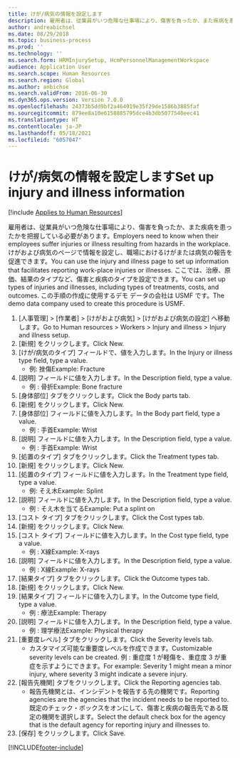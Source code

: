 ```yaml
---
title: けが/病気の情報を設定します
description: 雇用者は、従業員がいつ危険な仕事場により、傷害を負ったか、また疾病を患ったかを把握している必要があります。
author: andreabichsel
ms.date: 08/29/2018
ms.topic: business-process
ms.prod: ''
ms.technology: ''
ms.search.form: HRMInjurySetup, HcmPersonnelManagementWorkspace
audience: Application User
ms.search.scope: Human Resources
ms.search.region: Global
ms.author: anbichse
ms.search.validFrom: 2016-06-30
ms.dyn365.ops.version: Version 7.0.0
ms.openlocfilehash: 24373b5dd9bf2a464919e35f29de1586b3885faf
ms.sourcegitcommit: 879ee8a10e6158885795dce4b3db5077540eec41
ms.translationtype: HT
ms.contentlocale: ja-JP
ms.lasthandoff: 05/18/2021
ms.locfileid: "6057047"
---
```

# <a name="set-up-injury-and-illness-information"></a><span data-ttu-id="cbef7-103">けが/病気の情報を設定します</span><span class="sxs-lookup"><span data-stu-id="cbef7-103">Set up injury and illness information</span></span>

[!include [Applies to Human Resources](../includes/applies-to-hr.md)]



<span data-ttu-id="cbef7-104">雇用者は、従業員がいつ危険な仕事場により、傷害を負ったか、また疾病を患ったかを把握している必要があります。</span><span class="sxs-lookup"><span data-stu-id="cbef7-104">Employers need to know when their employees suffer injuries or illness resulting from hazards in the workplace.</span></span> <span data-ttu-id="cbef7-105">けがおよび病気のページで情報を設定し、職場におけるけがまたは病気の報告を促進できます。</span><span class="sxs-lookup"><span data-stu-id="cbef7-105">You can use the injury and illness page to set up information that facilitates reporting work-place injuries or illnesses.</span></span> <span data-ttu-id="cbef7-106">ここでは、治療、原価、結果のタイプなど、傷害と疾病のタイプを設定できます。</span><span class="sxs-lookup"><span data-stu-id="cbef7-106">You can set up types of injuries and illnesses, including types of treatments, costs, and outcomes.</span></span> <span data-ttu-id="cbef7-107">この手順の作成に使用するデモ データの会社は USMF です。</span><span class="sxs-lookup"><span data-stu-id="cbef7-107">The demo data company used to create this procedure is USMF.</span></span>

1. <span data-ttu-id="cbef7-108">[人事管理] > [作業者] > [けがおよび病気] > [けがおよび病気の設定] へ移動します。</span><span class="sxs-lookup"><span data-stu-id="cbef7-108">Go to Human resources > Workers > Injury and illness > Injury and illness setup.</span></span>
2. <span data-ttu-id="cbef7-109">[新規] をクリックします。</span><span class="sxs-lookup"><span data-stu-id="cbef7-109">Click New.</span></span>
3. <span data-ttu-id="cbef7-110">[けが/病気のタイプ] フィールドで、値を入力します。</span><span class="sxs-lookup"><span data-stu-id="cbef7-110">In the Injury or illness type field, type a value.</span></span>
    * <span data-ttu-id="cbef7-111">例: 挫傷</span><span class="sxs-lookup"><span data-stu-id="cbef7-111">Example: Fracture</span></span>  
4. <span data-ttu-id="cbef7-112">[説明] フィールドに値を入力します。</span><span class="sxs-lookup"><span data-stu-id="cbef7-112">In the Description field, type a value.</span></span>
    * <span data-ttu-id="cbef7-113">例 : 骨折</span><span class="sxs-lookup"><span data-stu-id="cbef7-113">Example: Bone fracture</span></span>  
5. <span data-ttu-id="cbef7-114">[身体部位] タブをクリックします。</span><span class="sxs-lookup"><span data-stu-id="cbef7-114">Click the Body parts tab.</span></span>
6. <span data-ttu-id="cbef7-115">[新規] をクリックします。</span><span class="sxs-lookup"><span data-stu-id="cbef7-115">Click New.</span></span>
7. <span data-ttu-id="cbef7-116">[身体部位] フィールドに値を入力します。</span><span class="sxs-lookup"><span data-stu-id="cbef7-116">In the Body part field, type a value.</span></span>
    * <span data-ttu-id="cbef7-117">例 : 手首</span><span class="sxs-lookup"><span data-stu-id="cbef7-117">Example: Wrist</span></span>  
8. <span data-ttu-id="cbef7-118">[説明] フィールドに値を入力します。</span><span class="sxs-lookup"><span data-stu-id="cbef7-118">In the Description field, type a value.</span></span>
    * <span data-ttu-id="cbef7-119">例 : 手首</span><span class="sxs-lookup"><span data-stu-id="cbef7-119">Example: Wrist</span></span>  
9. <span data-ttu-id="cbef7-120">[処置のタイプ] タブをクリックします。</span><span class="sxs-lookup"><span data-stu-id="cbef7-120">Click the Treatment types tab.</span></span>
10. <span data-ttu-id="cbef7-121">[新規] をクリックします。</span><span class="sxs-lookup"><span data-stu-id="cbef7-121">Click New.</span></span>
11. <span data-ttu-id="cbef7-122">[処置のタイプ] フィールドに値を入力します。</span><span class="sxs-lookup"><span data-stu-id="cbef7-122">In the Treatment type field, type a value.</span></span>
    * <span data-ttu-id="cbef7-123">例: そえ木</span><span class="sxs-lookup"><span data-stu-id="cbef7-123">Example: Splint</span></span>  
12. <span data-ttu-id="cbef7-124">[説明] フィールドに値を入力します。</span><span class="sxs-lookup"><span data-stu-id="cbef7-124">In the Description field, type a value.</span></span>
    * <span data-ttu-id="cbef7-125">例 : そえ木を当てる</span><span class="sxs-lookup"><span data-stu-id="cbef7-125">Example: Put a splint on</span></span>  
13. <span data-ttu-id="cbef7-126">[コスト タイプ] タブをクリックします。</span><span class="sxs-lookup"><span data-stu-id="cbef7-126">Click the Cost types tab.</span></span>
14. <span data-ttu-id="cbef7-127">[新規] をクリックします。</span><span class="sxs-lookup"><span data-stu-id="cbef7-127">Click New.</span></span>
15. <span data-ttu-id="cbef7-128">[コスト タイプ] フィールドに値を入力します。</span><span class="sxs-lookup"><span data-stu-id="cbef7-128">In the Cost type field, type a value.</span></span>
    * <span data-ttu-id="cbef7-129">例 : X線</span><span class="sxs-lookup"><span data-stu-id="cbef7-129">Example: X-rays</span></span>  
16. <span data-ttu-id="cbef7-130">[説明] フィールドに値を入力します。</span><span class="sxs-lookup"><span data-stu-id="cbef7-130">In the Description field, type a value.</span></span>
    * <span data-ttu-id="cbef7-131">例 : X線</span><span class="sxs-lookup"><span data-stu-id="cbef7-131">Example: X-rays</span></span>  
17. <span data-ttu-id="cbef7-132">[結果タイプ] タブをクリックします。</span><span class="sxs-lookup"><span data-stu-id="cbef7-132">Click the Outcome types tab.</span></span>
18. <span data-ttu-id="cbef7-133">[新規] をクリックします。</span><span class="sxs-lookup"><span data-stu-id="cbef7-133">Click New.</span></span>
19. <span data-ttu-id="cbef7-134">[結果タイプ] フィールドに値を入力します。</span><span class="sxs-lookup"><span data-stu-id="cbef7-134">In the Outcome type field, type a value.</span></span>
    * <span data-ttu-id="cbef7-135">例 : 療法</span><span class="sxs-lookup"><span data-stu-id="cbef7-135">Example: Therapy</span></span>  
20. <span data-ttu-id="cbef7-136">[説明] フィールドに値を入力します。</span><span class="sxs-lookup"><span data-stu-id="cbef7-136">In the Description field, type a value.</span></span>
    * <span data-ttu-id="cbef7-137">例 : 理学療法</span><span class="sxs-lookup"><span data-stu-id="cbef7-137">Example: Physical therapy</span></span>  
21. <span data-ttu-id="cbef7-138">[重要度レベル] タブをクリックします。</span><span class="sxs-lookup"><span data-stu-id="cbef7-138">Click the Severity levels tab.</span></span>
    * <span data-ttu-id="cbef7-139">カスタマイズ可能な重要度レベルを作成できます。</span><span class="sxs-lookup"><span data-stu-id="cbef7-139">Customizable severity levels can be created.</span></span> <span data-ttu-id="cbef7-140">例 : 重症度 1 が軽傷を、重症度 3 が重症を示すようにできます。</span><span class="sxs-lookup"><span data-stu-id="cbef7-140">For example: Severity 1 might mean a minor injury, where severity 3 might indicate a severe injury.</span></span>  
22. <span data-ttu-id="cbef7-141">[報告先機関] タブをクリックします。</span><span class="sxs-lookup"><span data-stu-id="cbef7-141">Click the Reporting agencies tab.</span></span>
    * <span data-ttu-id="cbef7-142">報告先機関とは、インシデントを報告する先の機関です。</span><span class="sxs-lookup"><span data-stu-id="cbef7-142">Reporting agencies are the agencies that the incident needs to be reported to.</span></span> <span data-ttu-id="cbef7-143">既定のチェック・ボックスをオンにして、傷害と疾病の報告先である既定の機関を選択します。</span><span class="sxs-lookup"><span data-stu-id="cbef7-143">Select the default check box for the agency that is the default agency for reporting injury and illnesses to.</span></span>  
23. <span data-ttu-id="cbef7-144">[保存] をクリックします。</span><span class="sxs-lookup"><span data-stu-id="cbef7-144">Click Save.</span></span>



[!INCLUDE[footer-include](../includes/footer-banner.md)]